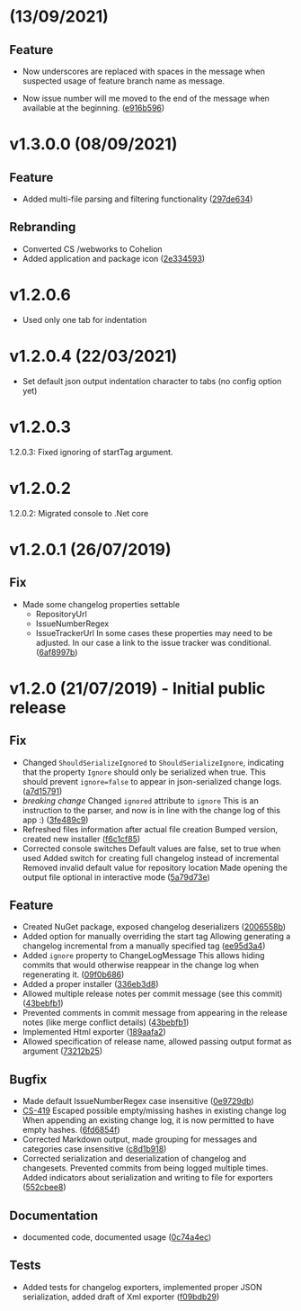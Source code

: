 # (13/09/2021)  #

## Feature ##
- Now underscores are replaced with spaces in the message when suspected usage of feature branch name as message. 

- Now issue number will me moved to the end of the message when available at the beginning. ([e916b596](https://github.com/cswebworks/CS.Changelog/commit/e916b596ab3f954528b2245cd539969f8a66b0af))

  

# v1.3.0.0 (08/09/2021)  #

## Feature ##
- Added multi-file parsing and filtering functionality ([297de634](https://github.com/cswebworks/CS.Changelog/commit/297de634313cc5ef9c1115db68372715ac1c6884))

## Rebranding ##
- Converted CS /webworks to Cohelion
- Added application and package icon ([2e334593](https://github.com/cswebworks/CS.Changelog/commit/2e334593618579abb4ff7a6b53464036f344bb51))

# v1.2.0.6 #
- Used only one tab for indentation

# v1.2.0.4 (22/03/2021)  #
- Set default json output indentation character to tabs (no config option yet)

# v1.2.0.3  #
1.2.0.3: Fixed ignoring of startTag argument.

# v1.2.0.2  #
1.2.0.2: Migrated console to .Net core

# v1.2.0.1 (26/07/2019)  #

## Fix ##
- Made some changelog properties settable
  - RepositoryUrl
  - IssueNumberRegex
  - IssueTrackerUrl
  In some cases these properties may need to be adjusted. In our case a link to the issue tracker was conditional. ([6af8997b](https://github.com/cswebworks/CS.Changelog/commit/6af8997b331877ec9ca83ebbfe410b828c51b721))
# v1.2.0 (21/07/2019) - Initial public release  #

## Fix ##
- Changed `ShouldSerializeIgnored` to `ShouldSerializeIgnore`, indicating that the property `Ignore` should only be serialized when true. This should prevent `ignore=false` to appear in json-serialized change logs. ([a7d15791](https://tfs.cs.nl/tfs/DefaultCollection/_git/Swissport%20Cargo%20DCM/commit/a7d1579123c09db9e47a6aa8ef7f132cb70bea4c))
- *breaking change* Changed `ignored` attribute to `ignore`
This is an instruction to the parser, and now is in line with the change log of this app :) ([3fe489c9](https://github.com/cswebworks/CS.Changelog/commit/3fe489c93273177836550b09ad909fb0ee071fde))
- Refreshed files information after actual file creation
Bumped version, created new installer ([f6c1cf85](https://tfs.cs.nl/tfs/DefaultCollection/_git/Swissport%20Cargo%20DCM/commit/f6c1cf85be21779b276f169419f208042ffccc9a))
- Corrected console switches
Default values are false, set to true when used
Added switch for creating full changelog instead of incremental
Removed invalid default value for repository location
Made opening the output file optional in interactive mode ([5a79d73e](https://github.com/cswebworks/CS.Changelog/commit/5a79d73e0f4b51b5635e9e0ff6dab7a5e0eee48c))

## Feature ##
- Created NuGet package, exposed changelog deserializers ([2006558b](https://github.com/cswebworks/CS.Changelog/commit/2006558b91474fc7e0e791442e5f9d3c317234ad))
- Added option for manually overriding the start tag
Allowing generating a changelog incremental from a manually specified tag ([ee95d3a4](https://tfs.cs.nl/tfs/DefaultCollection/_git/Swissport%20Cargo%20DCM/commit/ee95d3a46832db050fac7530659f3625284593c6))
- Added `ignore` property to ChangeLogMessage
This allows hiding commits that would otherwise reappear in the change log when regenerating it. ([09f0b686](https://github.com/cswebworks/CS.Changelog/commit/09f0b686e64d1f4d57e5cc3730cbc69c1f586673))
- Added a proper installer ([336eb3d8](https://github.com/cswebworks/CS.Changelog/commit/336eb3d83c6efb39b8e6d406eb6ec71051f2e35f))
- Allowed multiple release notes per commit message (see this commit) ([43bebfb1](https://github.com/cswebworks/CS.Changelog/commit/43bebfb16657093a09bc6c716ccafdb8a205d8fc))
- Prevented comments in commit message from appearing in the release notes (like merge conflict details) ([43bebfb1](https://github.com/cswebworks/CS.Changelog/commit/43bebfb16657093a09bc6c716ccafdb8a205d8fc))
- Implemented Html exporter ([189aafa2](https://github.com/cswebworks/CS.Changelog/commit/189aafa293b8218f48c912a2cfabd3b614ead9db))
- Allowed specification of release name, allowed passing output format as argument ([73212b25](https://github.com/cswebworks/CS.Changelog/commit/73212b257dc7221f224428f5b9062a00d0eb0b95))

## Bugfix ##
- Made default IssueNumberRegex case insensitive ([0e9729db](https://github.com/cswebworks/CS.Changelog/commit/0e9729dbcdc70e6d545721d503de39e9b31c2853))
- [CS-419](https://project.cs.nl/issue/CS-419) Escaped possible empty/missing hashes in existing change log
When appending an existing change log, it is now permitted to have empty hashes. ([6fd6854f](https://github.com/cswebworks/CS.Changelog/commit/6fd6854f88c9127d3fb173d9a06f5da878f0988f))
- Corrected Markdown output, made grouping for messages and categories case insensitive ([c8d1b918](https://tfs.cs.nl/tfs/DefaultCollection/_git/Swissport%20Cargo%20DCM/commit/c8d1b9182be679ef520838967c887b349c7c840d))
- Corrected serialization and deserialization of changelog and changesets.
Prevented commits from being logged multiple times.
Added indicators about serialization and writing to file for exporters ([552cbee8](https://github.com/cswebworks/CS.Changelog/commit/552cbee8e81f12a57ad1f97d5de04bc518051cdb))

## Documentation ##
- documented code, documented usage ([0c74a4ec](https://github.com/cswebworks/CS.Changelog/commit/0c74a4ec9169068cec57ebce1b05735e9171328e))

## Tests ##
- Added tests for changelog exporters, implemented proper JSON serialization, added draft of Xml exporter ([f09bdb29](https://tfs.cs.nl/tfs/DefaultCollection/_git/Swissport%20Cargo%20DCM/commit/f09bdb29e7cd60594e7c68d6c71efe87d47d8d5f))
